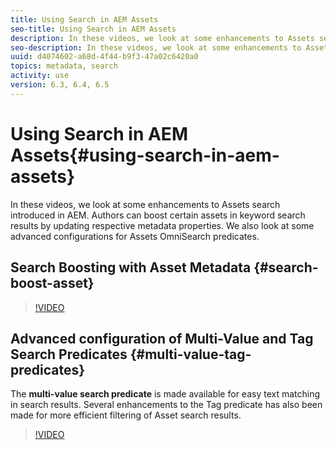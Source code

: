 ```yaml
---
title: Using Search in AEM Assets
seo-title: Using Search in AEM Assets
description: In these videos, we look at some enhancements to Assets search introduced in AEM. Authors can boost certain assets in keyword search results by updating respective metadata properties. We also look at some advanced configurations for Assets OmniSearch predicates.
seo-description: In these videos, we look at some enhancements to Assets search introduced in AEM. Authors can boost certain assets in keyword search results by updating respective metadata properties. We also look at some advanced configurations for Assets OmniSearch predicates.
uuid: d4074602-a68d-4f44-b9f3-47a02c6420a0
topics: metadata, search
activity: use
version: 6.3, 6.4, 6.5
---
```


# Using Search in AEM Assets{#using-search-in-aem-assets}

In these videos, we look at some enhancements to Assets search introduced in AEM. Authors can boost certain assets in keyword search results by updating respective metadata properties. We also look at some advanced configurations for Assets OmniSearch predicates.

## Search Boosting with Asset Metadata {#search-boost-asset}

>[!VIDEO](https://video.tv.adobe.com/v/16766/?quality=9&learn=on)

## Advanced configuration of Multi-Value and Tag Search Predicates {#multi-value-tag-predicates}

The **multi-value search predicate** is made available for easy text matching in search results. Several enhancements to the Tag predicate has also been made for more efficient filtering of Asset search results.

>[!VIDEO](https://video.tv.adobe.com/v/16457/?quality=9&learn=on)
